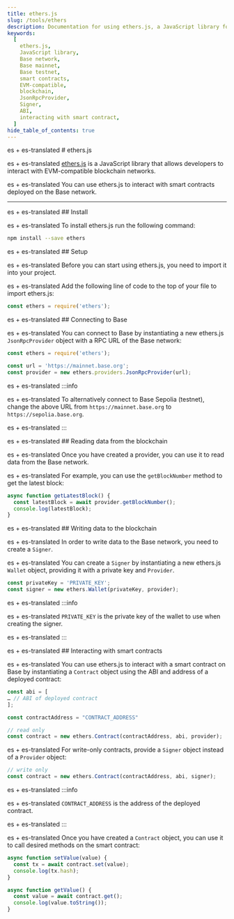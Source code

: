 ```yaml
---
title: ethers.js
slug: /tools/ethers
description: Documentation for using ethers.js, a JavaScript library for EVM-compatible blockchain interactions. This page covers installation, setup, connecting to the Base network, reading and writing blockchain data, and interacting with smart contracts.
keywords:
  [
    ethers.js,
    JavaScript library,
    Base network,
    Base mainnet,
    Base testnet,
    smart contracts,
    EVM-compatible,
    blockchain,
    JsonRpcProvider,
    Signer,
    ABI,
    interacting with smart contract,
  ]
hide_table_of_contents: true
---
```


es + es-translated # ethers.js

es + es-translated [ethers.js](https://docs.ethers.org/v5/) is a JavaScript library that allows developers to interact with EVM-compatible blockchain networks.

es + es-translated You can use ethers.js to interact with smart contracts deployed on the Base network.

---

es + es-translated ## Install

es + es-translated To install ethers.js run the following command:

```bash
npm install --save ethers
```

es + es-translated ## Setup

es + es-translated Before you can start using ethers.js, you need to import it into your project.

es + es-translated Add the following line of code to the top of your file to import ethers.js:

```javascript
const ethers = require('ethers');
```

es + es-translated ## Connecting to Base

es + es-translated You can connect to Base by instantiating a new ethers.js `JsonRpcProvider` object with a RPC URL of the Base network:

```javascript
const ethers = require('ethers');

const url = 'https://mainnet.base.org';
const provider = new ethers.providers.JsonRpcProvider(url);
```

es + es-translated :::info

es + es-translated To alternatively connect to Base Sepolia (testnet), change the above URL from `https://mainnet.base.org` to `https://sepolia.base.org`.

es + es-translated :::

es + es-translated ## Reading data from the blockchain

es + es-translated Once you have created a provider, you can use it to read data from the Base network.

es + es-translated For example, you can use the `getBlockNumber` method to get the latest block:

```javascript
async function getLatestBlock() {
  const latestBlock = await provider.getBlockNumber();
  console.log(latestBlock);
}
```

es + es-translated ## Writing data to the blockchain

es + es-translated In order to write data to the Base network, you need to create a `Signer`.

es + es-translated You can create a `Signer` by instantiating a new ethers.js `Wallet` object, providing it with a private key and `Provider`.

```javascript
const privateKey = 'PRIVATE_KEY';
const signer = new ethers.Wallet(privateKey, provider);
```

es + es-translated :::info

es + es-translated `PRIVATE_KEY` is the private key of the wallet to use when creating the signer.

es + es-translated :::

es + es-translated ## Interacting with smart contracts

es + es-translated You can use ethers.js to interact with a smart contract on Base by instantiating a `Contract` object using the ABI and address of a deployed contract:

```javascript
const abi = [
… // ABI of deployed contract
];

const contractAddress = "CONTRACT_ADDRESS"

// read only
const contract = new ethers.Contract(contractAddress, abi, provider);
```

es + es-translated For write-only contracts, provide a `Signer` object instead of a `Provider` object:

```javascript
// write only
const contract = new ethers.Contract(contractAddress, abi, signer);
```

es + es-translated :::info

es + es-translated `CONTRACT_ADDRESS` is the address of the deployed contract.

es + es-translated :::

es + es-translated Once you have created a `Contract` object, you can use it to call desired methods on the smart contract:

```javascript
async function setValue(value) {
  const tx = await contract.set(value);
  console.log(tx.hash);
}

async function getValue() {
  const value = await contract.get();
  console.log(value.toString());
}
```